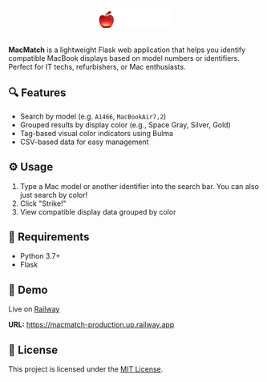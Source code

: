 <div align="center">
  <img src="static/images/logo.png" alt="MacMatch">
</div>
<br>
<body>
  <p><strong>MacMatch</strong> is a lightweight Flask web application that helps you identify compatible MacBook displays based on model numbers or identifiers. Perfect for IT techs, refurbishers, or Mac enthusiasts.</p>

  <h2>🔍 Features</h2>
  <ul>
    <li>Search by model (e.g. <code>A1466</code>, <code>MacBookAir7,2</code>)</li>
    <li>Grouped results by display color (e.g., Space Gray, Silver, Gold)</li>
    <li>Tag-based visual color indicators using Bulma</li>
    <li>CSV-based data for easy management</li>
  </ul>

  <h2>⚙️ Usage</h2>
  <ol>
    <li>Type a Mac model or another identifier into the search bar. You can also just search by color!</li>
    <li>Click "Strike!"</li>
    <li>View compatible display data grouped by color</li>
  </ol>

  <h2>🧾 Requirements</h2>
  <ul>
    <li>Python 3.7+</li>
    <li>Flask</li>
  </ul>

  <h2>🚀 Demo</h2>
  <p>Live on <a href="https://railway.app" target="_blank">Railway</a></p>
  <p><strong>URL:</strong> <a href="https://macmatch-production.up.railway.app" target="_blank">https://macmatch-production.up.railway.app</a></p>

  <h2>📄 License</h2>
  <p>This project is licensed under the <a href="https://opensource.org/licenses/MIT">MIT License</a>.</p>
</body>